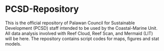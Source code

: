 # PCSD-Repository

This is the official repository of Palawan Council for Sustainable Development (PCSD) staff intended to be used by the Coastal-Marine Unit. All data analysis involved with Reef Cloud, Reef Scan, and Mermaid (LIT) will be here. The repository contains script codes for maps, figures and stat models.